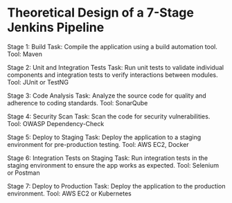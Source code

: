 # Theoretical Design of a 7-Stage Jenkins Pipeline

Stage 1: Build
Task: Compile the application using a build automation tool.
Tool: Maven

Stage 2: Unit and Integration Tests
Task: Run unit tests to validate individual components and integration tests to verify interactions between modules.
Tool: JUnit or TestNG

Stage 3: Code Analysis
Task: Analyze the source code for quality and adherence to coding standards.
Tool: SonarQube

Stage 4: Security Scan
Task: Scan the code for security vulnerabilities.
Tool: OWASP Dependency-Check

Stage 5: Deploy to Staging
Task: Deploy the application to a staging environment for pre-production testing.
Tool: AWS EC2, Docker

Stage 6: Integration Tests on Staging
Task: Run integration tests in the staging environment to ensure the app works as expected.
Tool: Selenium or Postman

Stage 7: Deploy to Production
Task: Deploy the application to the production environment.
Tool: AWS EC2 or Kubernetes

